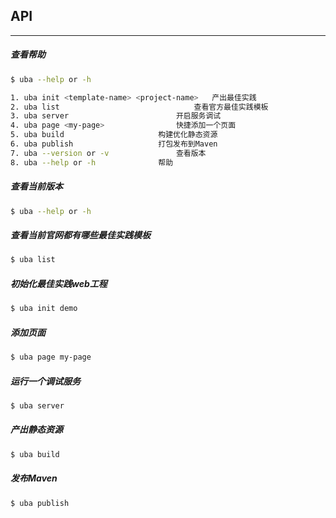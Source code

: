 
## API

---
##### 查看帮助

```sh
$ uba --help or -h
```

```sh
1. uba init <template-name> <project-name>   产出最佳实践
2. uba list   		                     查看官方最佳实践模板
3. uba server   		             开启服务调试
4. uba page <my-page>   		     快捷添加一个页面
5. uba build				     构建优化静态资源
6. uba publish				     打包发布到Maven
7. uba --version or -v		   	     查看版本
8. uba --help or -h			     帮助
```
##### 查看当前版本
```sh
$ uba --help or -h
```

##### 查看当前官网都有哪些最佳实践模板

```sh
$ uba list
```

##### 初始化最佳实践web工程
```sh
$ uba init demo
```

##### 添加页面
```sh
$ uba page my-page
```

##### 运行一个调试服务
```sh
$ uba server
```

##### 产出静态资源
```sh
$ uba build
```

##### 发布Maven
```sh
$ uba publish
```
